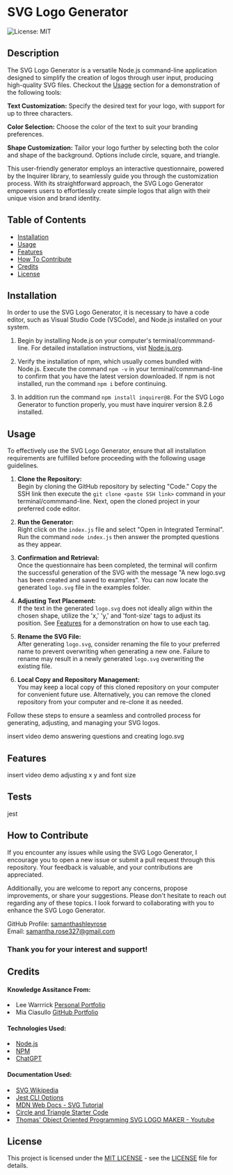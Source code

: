 # SVG Logo Generator
![License: MIT](https://img.shields.io/badge/License-MIT-yellow.svg)

## Description

The SVG Logo Generator is a versatile Node.js command-line application designed to simplify the creation of logos through user input, producing high-quality SVG files. Checkout the [Usage](#usage) section for a demonstration of the following tools:

**Text Customization:**
Specify the desired text for your logo, with support for up to three characters.

**Color Selection:**
Choose the color of the text to suit your branding preferences.

**Shape Customization:**
Tailor your logo further by selecting both the color and shape of the background. Options include circle, square, and triangle.

This user-friendly generator employs an interactive questionnaire, powered by the Inquirer library, to seamlessly guide you through the customization process. With its straightforward approach, the SVG Logo Generator empowers users to effortlessly create simple logos that align with their unique vision and brand identity.

## Table of Contents

- [Installation](#installation)
- [Usage](#usage)
- [Features](#features)
- [How To Contribute](#how-to-contribute)
- [Credits](#credits)
- [License](#license)

## Installation

In order to use the SVG Logo Generator, it is necessary to have a code editor, such as Visual Studio Code (VSCode), and Node.js installed on your system.

1. Begin by installing Node.js on your computer's terminal/commmand-line. For detailed installation instructions, vist <a href='https://nodejs.org/en'>Node.js.org</a>.

2. Verify the installation of npm, which usually comes bundled with Node.js. Execute the command `npm -v` in your terminal/commmand-line to confirm that you have the latest version downloaded. If npm is not installed, run the command `npm i` before continuing.

3. In addition run the command `npm install inquirer@8`. For the SVG Logo Generator to function properly, you must have inquirer version 8.2.6 installed.

## Usage

To effectively use the SVG Logo Generator, ensure that all installation requirements are fulfilled before proceeding with the following usage guidelines.

1. **Clone the Repository:** <br>Begin by cloning the GitHub repository by selecting "Code." Copy the SSH link then execute the `git clone <paste SSH link>` command in your terminal/commmand-line. Next, open the cloned project in your preferred code editor.

2. **Run the Generator:** <br>Right click on the `index.js` file and select "Open in Integrated Terminal". Run the command `node index.js` then answer the prompted questions as they appear.

3. **Confirmation and Retrieval:** <br>Once the questionnaire has been completed, the terminal will confirm the successful generation of the SVG with the message "A new logo.svg has been created and saved to examples". You can now locate the generated `logo.svg` file in the examples folder.

4. **Adjusting Text Placement:** <br>If the text in the generated `logo.svg` does not ideally align within the chosen shape, utilize the 'x,' 'y,' and 'font-size' tags to adjust its position. See [Features](#features) for a demonstration on how to use each tag.

5. **Rename the SVG File:** <br>After generating `logo.svg`, consider renaming the file to your preferred name to prevent overwriting when generating a new one.
Failure to rename may result in a newly generated `logo.svg` overwriting the existing file.

6. **Local Copy and Repository Management:** <br>You may keep a local copy of this cloned repository on your computer for convenient future use. Alternatively, you can remove the cloned repository from your computer and re-clone it as needed.

Follow these steps to ensure a seamless and controlled process for generating, adjusting, and managing your SVG logos.

insert video demo answering questions and creating logo.svg

## Features

insert video demo adjusting x y and font size

## Tests

jest

## How to Contribute

If you encounter any issues while using the SVG Logo Generator, I encourage you to open a new issue or submit a pull request through this repository. Your feedback is valuable, and your contributions are appreciated.

Additionally, you are welcome to report any concerns, propose improvements, or share your suggestions. Please don't hesitate to reach out regarding any of these topics. I look forward to collaborating with you to enhance the SVG Logo Generator.

GitHub Profile: <a href="https://github.com/samanthashleyrose">samanthashleyrose</a><br>
Email: samantha.rose327@gmail.com

### Thank you for your interest and support!

## Credits

#### Knowledge Assitance From:
<li>Lee Warrrick <a href="https://leewarrick.com/">Personal Portfolio</a></li>
<li>Mia Ciasullo <a href="https://github.com/miacias">GitHub Portfolio</a></li>

#### Technologies Used:
<li><a href="https://nodejs.org/en/">Node.js</a></li>
<li><a href="https://www.npmjs.com/package/inquirer/v/8.2.4?activeTab=readme#prompt">NPM</a></li>
<li><a href="https://chat.openai.com/">ChatGPT</a></li>

#### Documentation Used:
<li><a href="https://en.wikipedia.org/wiki/SVG">SVG Wikipedia</a></li>
<li><a href="https://jestjs.io/docs/cli">Jest CLI Options</a></li>
<li><a href="https://developer.mozilla.org/en-US/docs/Web/SVG/Tutorial">MDN Web Docs - SVG Tutorial</a></li>
<li><a href="https://git.bootcampcontent.com/University-of-Connecticut/CONN-VIRT-FSF-PT-09-2023-U-LOLC/-/tree/main/10-OOP/02-Challenge?ref_type=heads">Circle and Triangle Starter Code</a></li>
<li><a href="https://www.youtube.com/watch?v=GJYMcLus3v0">Thomas' Object Oriented Programming SVG LOGO MAKER - Youtube</a></li>

## License

This project is licensed under the <a href="https://opensource.org/licenses/MIT">MIT LICENSE</a> - see the [LICENSE](./LICENSE) file for details.